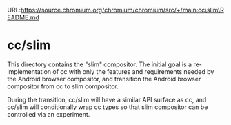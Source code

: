 URL:https://source.chromium.org/chromium/chromium/src/+/main:cc\slim\README.md
# cc/slim

This directory contains the "slim" compositor. The initial goal is a
re-implementation of cc with only the features and requirements needed by the
Android browser compositor, and transition the Android browser compositor from
cc to slim compositor.

During the transition, cc/slim will have a similar API surface as cc, and
cc/slim will conditionally wrap cc types so that slim compositor can be
controlled via an experiment.

